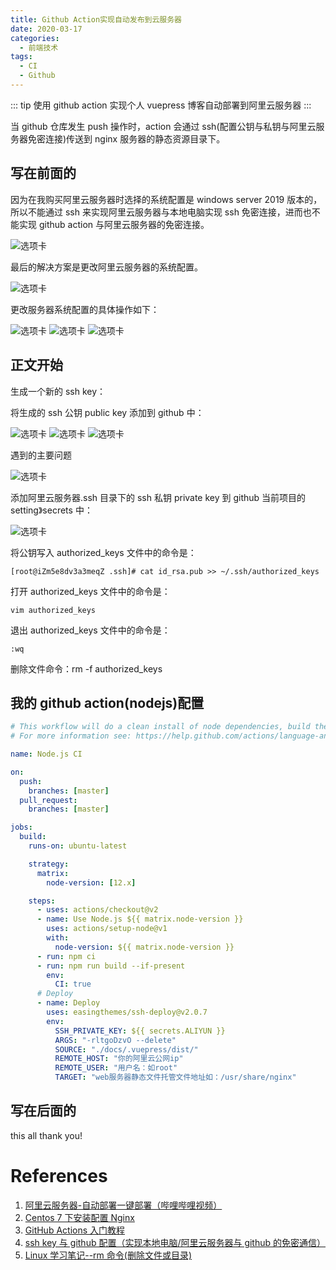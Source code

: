 ```yaml
---
title: Github Action实现自动发布到云服务器
date: 2020-03-17
categories: 
  - 前端技术
tags:
  - CI
  - Github
---
```


::: tip
使用 github action 实现个人 vuepress 博客自动部署到阿里云服务器
:::

<!-- more -->

当 github 仓库发生 push 操作时，action 会通过 ssh(配置公钥与私钥与阿里云服务器免密连接)传送到 nginx 服务器的静态资源目录下。

## 写在前面的

因为在我购买阿里云服务器时选择的系统配置是 windows server 2019 版本的，所以不能通过 ssh 来实现阿里云服务器与本地电脑实现 ssh 免密连接，进而也不能实现 github action 与阿里云服务器的免密连接。

![选项卡](../../images/vuepress/031701.png)

最后的解决方案是更改阿里云服务器的系统配置。

![选项卡](../../images/vuepress/031702.png)

更改服务器系统配置的具体操作如下：

![选项卡](../../images/vuepress/031703.png)
![选项卡](../../images/vuepress/031704.png)
![选项卡](../../images/vuepress/031705.png)

## 正文开始

生成一个新的 ssh key：

将生成的 ssh 公钥 public key 添加到 github 中：

![选项卡](../../images/vuepress/031706.png)
![选项卡](../../images/vuepress/031707.png)
![选项卡](../../images/vuepress/031708.png)

遇到的主要问题

![选项卡](../../images/vuepress/031709.png)

添加阿里云服务器.ssh 目录下的 ssh 私钥 private key 到 github 当前项目的 setting》secrets 中：

![选项卡](../../images/vuepress/031710.png)

将公钥写入 authorized_keys 文件中的命令是：

```
[root@iZm5e8dv3a3meqZ .ssh]# cat id_rsa.pub >> ~/.ssh/authorized_keys
```

打开 authorized_keys 文件中的命令是：

```
vim authorized_keys
```

退出 authorized_keys 文件中的命令是：

```
:wq
```

删除文件命令：rm -f authorized_keys

## 我的 github action(nodejs)配置

```yml
# This workflow will do a clean install of node dependencies, build the source code and run tests across different versions of node
# For more information see: https://help.github.com/actions/language-and-framework-guides/using-nodejs-with-github-actions

name: Node.js CI

on:
  push:
    branches: [master]
  pull_request:
    branches: [master]

jobs:
  build:
    runs-on: ubuntu-latest

    strategy:
      matrix:
        node-version: [12.x]

    steps:
      - uses: actions/checkout@v2
      - name: Use Node.js ${{ matrix.node-version }}
        uses: actions/setup-node@v1
        with:
          node-version: ${{ matrix.node-version }}
      - run: npm ci
      - run: npm run build --if-present
        env:
          CI: true
      # Deploy
      - name: Deploy
        uses: easingthemes/ssh-deploy@v2.0.7
        env:
          SSH_PRIVATE_KEY: ${{ secrets.ALIYUN }}
          ARGS: "-rltgoDzvO --delete"
          SOURCE: "./docs/.vuepress/dist/"
          REMOTE_HOST: "你的阿里云公网ip"
          REMOTE_USER: "用户名：如root"
          TARGET: "web服务器静态文件托管文件地址如：/usr/share/nginx"
```

## 写在后面的

this all thank you!

# References

1. [阿里云服务器-自动部署一键部署（哔哩哔哩视频）](https://www.bilibili.com/video/av91796463)
2. [Centos 7 下安装配置 Nginx](https://yq.aliyun.com/articles/699966)
3. [GitHub Actions 入门教程](http://www.ruanyifeng.com/blog/2019/09/getting-started-with-github-actions.html)
4. [ssh key 与 github 配置（实现本地电脑/阿里云服务器与 github 的免密通信）](https://shanyue.tech/op/ssh-setting.html#permission-denied-publickey)
5. [Linux 学习笔记--rm 命令(删除文件或目录)](https://blog.csdn.net/daidaineteasy/article/details/50663101)
